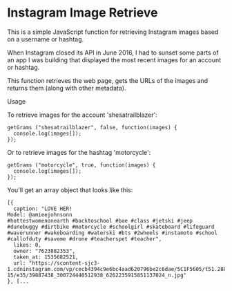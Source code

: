 # Instagram Image Retrieve

This is a simple JavaScript function for retrieving Instagram images based on a username or hashtag.

When Instagram closed its API in June 2016, I had to sunset some parts of an app I was building that displayed the most recent images for an account or hashtag.

This function retrieves the web page, gets the URLs of the images and returns them (along with other metadata).

Usage

To retrieve images for the account 'shesatrailblazer':

    getGrams ("shesatrailblazer", false, function(images) {
      console.log(images[]);  
    });

Or to retrieve images for the hashtag 'motorcycle':

    getGrams ("motorcycle", true, function(images) {
      console.log(images[]);  
    });

You'll get an array object that looks like this:

    [{
      caption: "LOVE HER!
    Model: @amieejohnsonn
    #hottestwomenonearth #backtoschool #bae #class #jetski #jeep #dunebuggy #dirtbike #motorcycle #schoolgirl #skateboard #lifeguard #waverunner #wakeboarding #waterski #bts #2wheels #instamoto #school #callofduty #saveme #drone #teacherspet #teacher",
      likes: 0,
      owner: "7623882353",
      taken_at: 1535682521,
      url: "https://scontent-sjc3-1.cdninstagram.com/vp/cecb4394c9e6bc4aad620796be2c6dae/5C1F5605/t51.2885-15/e35/39887438_300724440512938_6262235915851137024_n.jpg"
    }, [...
